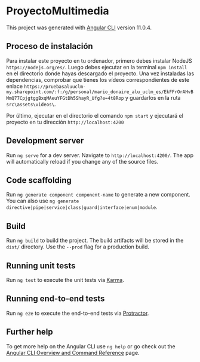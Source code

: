 # ProyectoMultimedia

This project was generated with [Angular CLI](https://github.com/angular/angular-cli) version 11.0.4.

## Proceso de instalación
Para instalar este proyecto en tu ordenador, primero debes instalar NodeJS `https://nodejs.org/es/`. 
Luego debes ejecutar en la terminal `npm install` en el directorio donde hayas descargado el proyecto.
Una vez instaladas las dependencias, comprobar que tienes los vídeos correspondientes de este enlace `https://pruebasaluuclm-my.sharepoint.com/:f:/g/personal/mario_donaire_alu_uclm_es/EkFFrOrAHvBMmQ77CpjgtggBxqMAeuYFGtDh5ShayR_Ufg?e=4t8Rop` y guardarlos en la ruta `src\assets\videos\`.

Por último, ejecutar en el directorio el comando `npm start` y ejecutará el proyecto en tu dirección `http://localhost:4200` 



## Development server

Run `ng serve` for a dev server. Navigate to `http://localhost:4200/`. The app will automatically reload if you change any of the source files.

## Code scaffolding

Run `ng generate component component-name` to generate a new component. You can also use `ng generate directive|pipe|service|class|guard|interface|enum|module`.

## Build

Run `ng build` to build the project. The build artifacts will be stored in the `dist/` directory. Use the `--prod` flag for a production build.

## Running unit tests

Run `ng test` to execute the unit tests via [Karma](https://karma-runner.github.io).

## Running end-to-end tests

Run `ng e2e` to execute the end-to-end tests via [Protractor](http://www.protractortest.org/).

## Further help

To get more help on the Angular CLI use `ng help` or go check out the [Angular CLI Overview and Command Reference](https://angular.io/cli) page.
